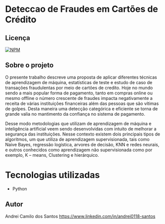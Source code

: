 # Deteccao de Fraudes em Cartões de Crédito

## Licença  
[![NPM](https://img.shields.io/npm/l/react)](https://github.com/andrei0118/gn-vendas/blob/master/LICENSE)

## Sobre o projeto

O presente trabalho descreve uma proposta de aplicar diferentes técnicas de aprendizagem de máquina, estatísticas de teste e estudo de caso de transações fraudulentas por meio de cartões de credito. Hoje no mundo sendo a mais popular forma de pagamento, tanto em compras online ou mesmo offline o número crescente de fraudes impacta negativamente a receita de várias instituições financeiras além das pessoas que são vítimas de golpes. Desta maneira uma detecção categórica e eficiente se torna de grande valia no mantimento da confiança no sistema de pagamento.

Desse modo metodologias que utilizam de aprendizagem de máquina e inteligência artificial veem sendo desenvolvidas com intuito de melhorar a segurança das instituições. Nesse contexto existem dois principais tipos de algoritmos, um que utiliza de aprendizagem supervisionada, tais como Naive Bayes, regressão logística, arvores de decisão, KNN e redes neurais, e outros conhecidos como aprendizagem não supervisionada como por exemplo, K – means, Clustering e hierárquico.

# Tecnologias utilizadas
- Python

## Autor
Andrei Camilo dos Santos
https://www.linkedin.com/in/andrei0118-santos
